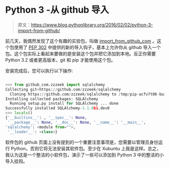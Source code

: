 # Python 3 -从 github 导入

> 原文：<https://www.blog.pythonlibrary.org/2016/02/02/python-3-import-from-github/>

前几天，我偶然发现了这个有趣的实验包，叫做 [import_from_github_com](https://github.com/nvbn/import_from_github_com) 。这个包使用了 [PEP 302](https://www.python.org/dev/peps/pep-0302/) 中提供的新的导入钩子，基本上允许你从 github 导入一个包。这个包实际上看起来要做的是安装这个包并把它添加到本地。反正你需要 Python 3.2 或者更高版本，git 和 pip 才能使用这个包。

安装完成后，您可以执行以下操作:

```py

>>> from github_com.zzzeek import sqlalchemy
Collecting git+https://github.com/zzzeek/sqlalchemy
  Cloning https://github.com/zzzeek/sqlalchemy to /tmp/pip-acfv7t06-build
Installing collected packages: SQLAlchemy
  Running setup.py install for SQLAlchemy ... done
Successfully installed SQLAlchemy-1.1.0b1.dev0
>>> locals()
{'__builtins__': , '__spec__': None,
 '__package__': None, '__doc__': None, '__name__': '__main__', 
'sqlalchemy': <module from="">,
 '__loader__': <class>}
```

软件包的 github 页面上没有提到的一个重要注意事项是，您需要以管理员身份运行 Python，否则它将无法安装其软件包。至少在 Xubuntu 上我是这样。总之，我认为这是一个整洁的小软件包，演示了一些可以添加到 Python 3 中的整洁的小导入挂钩。